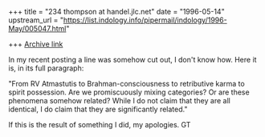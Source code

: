 +++
title = "234 thompson at handel.jlc.net"
date = "1996-05-14"
upstream_url = "https://list.indology.info/pipermail/indology/1996-May/005047.html"

+++
[Archive link](https://list.indology.info/pipermail/indology/1996-May/005047.html)

In my recent posting a line was somehow cut out, I don't know how.  Here it
is, in its full paragraph:

"From RV Atmastutis to Brahman-consciousness to retributive karma to spirit
possession.  Are we promiscuously mixing categories?  Or are these
phenomena somehow related?  While I do not claim that they are all
identical, I do claim that they are significantly related."

If this is the result of something I did, my apologies.
GT






